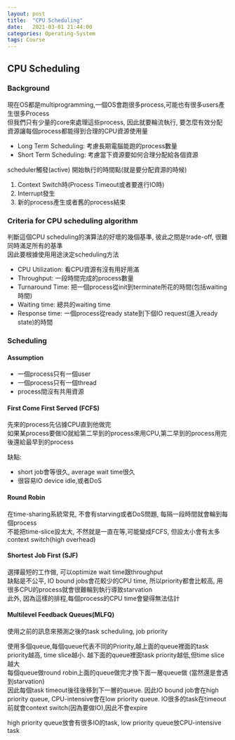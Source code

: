 ```yaml
---
layout: post
title:  "CPU Scheduling"
date:   2021-03-01 21:44:00
categories: Operating-System
tags: Course
---
```


## CPU Scheduling

### Background

現在OS都是multiprogramming,一個OS會跑很多process,可能也有很多users產生很多Process<br />
但我們只有少量的core來處理這些process, 因此就要輪流執行, 要怎麼有效分配資源讓每個process都能得到合理的CPU資源使用量

- Long Term Scheduling: 考慮長期電腦能跑的process數量
- Short Term Scheduling: 考慮當下資源要如何合理分配給各個資源

scheduler觸發(active) 開始執行的時間點(就是要分配資源的時候)<br />
1. Context Switch時(Process Timeout或者要進行IO時)
2. Interrupt發生
3. 新的process產生或者舊的process結束


### Criteria for CPU scheduling algorithm

判斷這個CPU scheduling的演算法的好壞的幾個基準, 彼此之間是trade-off, 很難同時滿足所有的基準<br />
因此要根據使用用途決定scheduling方法

- CPU Utilization: 看CPU資源有沒有用好用滿
- Throughput: 一段時間完成的process數量
- Turnaround Time: 把一個process從init到terminate所花的時間(包括waiting時間)
- Waiting time: 總共的waiting time
- Response time: 一個process從ready state到下個IO request(進入ready state)的時間

### Scheduling

#### Assumption

- 一個process只有一個user
- 一個process只有一個thread
- process間沒有共用資源

#### First Come First Served (FCFS)

先來的process先佔據CPU直到他做完<br />
如果某process要做IO就給第二早到的process來用CPU,第二早到的process用完後還給最早到的process

缺點:<br />
- short job會等很久, average wait time很久
- 很容易IO device idle,或者DoS

#### Round Robin

在time-sharing系統常見, 不會有starving或者DoS問題, 每隔一段時間就會輪到每個process<br />
不能把time-slice設太大, 不然就是一直在等,可能變成FCFS, 但設太小會有太多context switch(high overhead)

#### Shortest Job First (SJF)

選擇最短的工作做, 可以optimize wait time跟throughput<br />
缺點是不公平, IO bound jobs會花較少的CPU time, 所以priority都會比較高, 用很多CPU的process就會很難輪到執行導致starvation<br />
此外, 因為這樣的排程,每個process的CPU time會變得無法估計

#### Multilevel Feedback Queues(MLFQ)

使用之前的訊息來預測之後的task scheduling, job priority

使用多個queue,每個queue代表不同的Priority,越上面的queue裡面的task priority越高, time slice越小. 越下面的queue裡面task priority越低,但time slice越大<br />
每個queue做round robin上面的queue做完才換下面一層queue做 (當然還是會遇到starvation)<br />
因此每個task timeout後往後移到下一層的queue. 因此IO bound job會在high priority queue, CPU-intensive會在low priority queue. IO很多的task在timeout前就會context switch(因為要做IO),因此不會expire

high priority queue放會有很多IO的task, low priority queue放CPU-intensive task